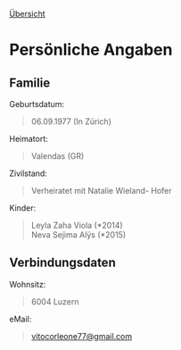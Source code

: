 [Übersicht](README.md)

# Persönliche Angaben

## Familie

Geburtsdatum:
> 06.09.1977 (In Zürich)

Heimatort:
> Valendas (GR)

Zivilstand:
> Verheiratet mit Natalie Wieland- Hofer

Kinder:
> Leyla Zaha Viola (*2014)  
> Neva Sejima Alÿs (*2015)


## Verbindungsdaten

Wohnsitz:
> 6004 Luzern

eMail:
> [vitocorleone77@gmail.com](mailto:vitocorleone77@gmail.com)
